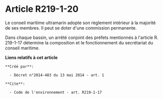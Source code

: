 # Article R219-1-20

Le conseil maritime ultramarin adopte son règlement intérieur à la majorité de ses membres. Il peut se doter d'une commission
permanente.

Dans chaque bassin, un arrêté conjoint des préfets mentionnés à l'article R. 219-1-17 détermine la composition et le
fonctionnement du secrétariat du conseil maritime.

**Liens relatifs à cet article**

	**Créé par**:

	  - Décret n°2014-483 du 13 mai 2014 - art. 1

	**Cite**:

	  - Code de l'environnement - art. R219-1-17
